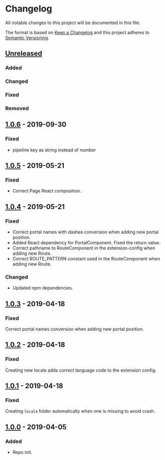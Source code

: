 # Changelog

All notable changes to this project will be documented in this file.

The format is based on [Keep a Changelog](http://keepachangelog.com/) and this project adheres to [Semantic Versioning](http://semver.org/).

## [Unreleased]
### Added
### Changed
### Fixed
### Removed

## [1.0.6] - 2019-09-30
### Fixed
- pipeline key as string instead of number

## [1.0.5] - 2019-05-21
### Fixed
- Correct Page React composition.

## [1.0.4] - 2019-05-21
### Fixed
- Correct portal names with dashes conversion when adding new portal position.
- Added React dependency for PortalComponent. Fixed the return value.
- Correct pathname to RouteComponent in the extension-config when adding new Route.
- Correct ROUTE_PATTERN constant used in the RouteComponent when adding new Route.

### Changed
- Updated npm dependencies.

## [1.0.3] - 2019-04-18
### Fixed
Correct portal names conversion when adding new portal position.

## [1.0.2] - 2019-04-18
### Fixed
Creating new locale adds correct language code to the extension config.

## [1.0.1] - 2019-04-18
### Fixed
Creating `locale` folder automatically when one is missing to avoid crash.

## [1.0.0] - 2019-04-05
### Added
- Repo init.


[Unreleased]: https://github.com/shopgate-professional-services/cli-tools/compare/v1.0.6...HEAD
[1.0.0]: https://github.com/shopgate-professional-services/cli-tools/compare/v0.0.1...v1.0.0
[1.0.1]: https://github.com/shopgate-professional-services/cli-tools/compare/v1.0.0...v1.0.1
[1.0.2]: https://github.com/shopgate-professional-services/cli-tools/compare/v1.0.1...v1.0.2
[1.0.3]: https://github.com/shopgate-professional-services/cli-tools/compare/v1.0.2...v1.0.3
[1.0.4]: https://github.com/shopgate-professional-services/cli-tools/compare/v1.0.3...v1.0.4
[1.0.5]: https://github.com/shopgate-professional-services/cli-tools/compare/v1.0.4...v1.0.5
[1.0.6]: https://github.com/shopgate-professional-services/cli-tools/compare/v1.0.5...v1.0.6
